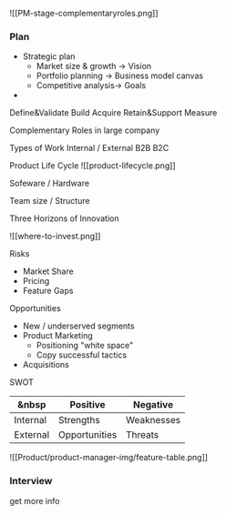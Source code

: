 ![[PM-stage-complementaryroles.png]]

### Plan
- Strategic plan
	- Market size & growth → Vision
	- Portfolio planning → Business model canvas
	- Competitive analysis→ Goals
- 
Define&Validate
Build
Acquire
Retain&Support
Measure

Complementary Roles in large company

Types of Work
Internal / External
B2B
B2C

Product Life Cycle
![[product-lifecycle.png]]

Sofeware / Hardware

Team size / Structure

Three Horizons of Innovation

![[where-to-invest.png]]

Risks
-  Market Share
- Pricing
- Feature Gaps

Opportunities
- New / underserved segments
- Product Marketing
	- Positioning "white space"
	-  Copy successful tactics
- Acquisitions

SWOT

&nbsp|Positive|Negative
---|---|---
Internal|Strengths|Weaknesses
External|Opportunities|Threats

![[Product/product-manager-img/feature-table.png]]


### Interview
get more info